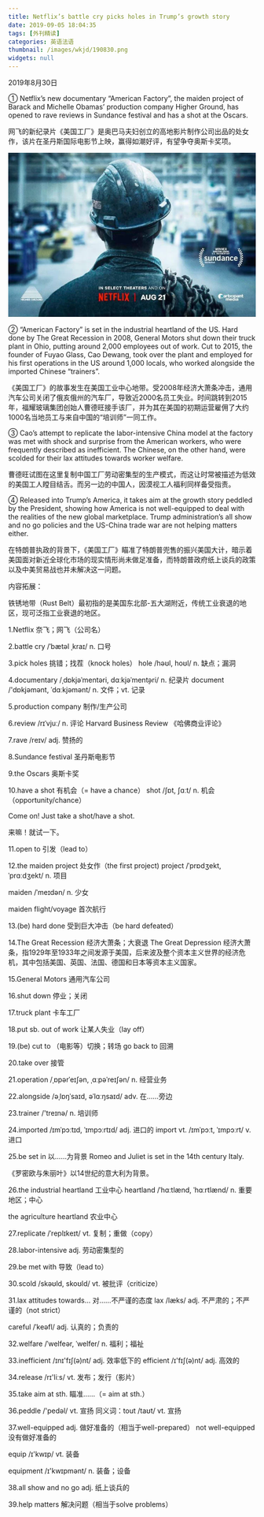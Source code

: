 ```yaml
---
title: Netflix’s battle cry picks holes in Trump’s growth story
date: 2019-09-05 18:04:35
tags: [外刊精读]
categories: 英语法语
thumbnail: /images/wkjd/190830.png
widgets: null
---
```


<div class="notification is-success is-size-6">
2019年8月30日
</div>

① Netflix’s new documentary “American Factory”, the maiden project of Barack and Michelle Obamas’ production company Higher Ground, has opened to rave reviews in Sundance festival and has a shot at the Oscars.

网飞的新纪录片《美国工厂》是奥巴马夫妇创立的高地影片制作公司出品的处女作，该片在圣丹斯国际电影节上映，赢得如潮好评，有望争夺奥斯卡奖项。

![](/images/wkjd/190830.png)

② “American Factory” is set in the industrial heartland of the US. Hard done by The Great Recession in 2008, General Motors shut down their truck plant in Ohio, putting around 2,000 employees out of work. Cut to 2015, the founder of Fuyao Glass, Cao Dewang, took over the plant and employed for his first operations in the US around 1,000 locals, who worked alongside the imported Chinese “trainers”.

《美国工厂》的故事发生在美国工业中心地带。受2008年经济大萧条冲击，通用汽车公司关闭了俄亥俄州的汽车厂，导致近2000名员工失业。时间跳转到2015年，福耀玻璃集团创始人曹德旺接手该厂，并为其在美国的初期运营雇佣了大约1000名当地员工与来自中国的“培训师”一同工作。

 <!--more-->

③ Cao’s attempt to replicate the labor-intensive China model at the factory was met with shock and surprise from the American workers, who were frequently described as inefficient. The Chinese, on the other hand, were scolded for their lax attitudes towards worker welfare.

曹德旺试图在这里复制中国工厂劳动密集型的生产模式，而这让时常被描述为低效的美国工人瞠目结舌。而另一边的中国人，因漠视工人福利同样备受指责。

④ Released into Trump’s America, it takes aim at the growth story peddled by the President, showing how America is not well-equipped to deal with the realities of the new global marketplace. Trump administration’s all show and no go policies and the US-China trade war are not helping matters either.

在特朗普执政的背景下，《美国工厂》瞄准了特朗普兜售的振兴美国大计，暗示着美国面对新近全球化市场的现实情形尚未做足准备，而特朗普政府纸上谈兵的政策以及中美贸易战也并未解决这一问题。

内容拓展：

铁锈地带（Rust Belt）最初指的是美国东北部-五大湖附近，传统工业衰退的地区，现可泛指工业衰退的地区。



 1.Netflix   奈飞；网飞（公司名）

 2.battle cry  /ˈbætəl ˌkraɪ/  n. 口号

 3.pick holes   挑错；找茬（knock holes） hole /həʊl, hoʊl/ n. 缺点；漏洞

 4.documentary  /ˌdɒkjəˈmentəri, dɑːkjəˈment̬əri/  n. 纪录片 document /'dɒkjəmənt, ˈdɑːkjəmənt/ n. 文件；vt. 记录

 

 5.production company   制作/生产公司

 6.review  /rɪˈvjuː/  n. 评论 Harvard Business Review 《哈佛商业评论》

 7.rave  /reɪv/  adj. 赞扬的

 8.Sundance festival   圣丹斯电影节

 9.the Oscars   奥斯卡奖

 10.have a shot   有机会（= have a chance） shot /ʃɒt, ʃɑːt/ n. 机会（opportunity/chance）

Come on! Just take a shot/have a shot. 

来嘛！就试一下。

 11.open to  引发（lead to）

 12.the maiden project  处女作（the first project) project /ˈprɒdʒekt, ˈprɑːdʒekt/ n. 项目

maiden /ˈmeɪdən/ n. 少女

maiden flight/voyage 首次航行

 13.(be) hard done   受到巨大冲击（be hard defeated）

 14.The Great Recession   经济大萧条；大衰退 The Great Depression 经济大萧条，指1929年至1933年之间发源于美国，后来波及整个资本主义世界的经济危机，其中包括美国、英国、法国、德国和日本等资本主义国家。

 15.General Motors   通用汽车公司

 16.shut down   停业；关闭

 17.truck plant   卡车工厂

 18.put sb. out of work   让某人失业（lay off）

 19.(be) cut to   （电影等）切换；转场 go back to 回溯

 20.take over   接管

 21.operation  /ˌɒpərˈeɪʃən, ˌɑːpəˈreɪʃən/ n. 经营业务

 22.alongside  /əˌlɒŋˈsaɪd, əˈlɑːŋsaɪd/  adv. 在……旁边

 23.trainer  /'treɪnə/  n. 培训师

 24.imported  /ɪmˈpɔːtɪd, ˈɪmpɔːrtɪd/  adj. 进口的 import vt. /ɪmˈpɔːt, ˈɪmpɔːrt/ v. 进口

 25.be set in  以……为背景 Romeo and Juliet is set in the 14th century Italy.

《罗密欧与朱丽叶》以14世纪的意大利为背景。

 26.the industrial heartland   工业中心 heartland /ˈhɑːtlænd, ˈhɑːrtlænd/ n. 重要地区；中心

the agriculture heartland 农业中心 

 27.replicate  /ˈreplɪkeɪt/  vt. 复制；重做（copy）

 28.labor-intensive   adj. 劳动密集型的

 29.be met with   导致（lead to）

 30.scold /skəʊld, skoʊld/  vt. 被批评（criticize）

 31.lax attitudes towards...  对……不严谨的态度 lax /læks/ adj. 不严肃的；不严谨的（not strict） 

careful /ˈkeəfl/ adj. 认真的；负责的

 32.welfare  /ˈwelfeər, ˈwelfer/  n. 福利；福祉

 33.inefficient  /ɪnɪ'fɪʃ(ə)nt/  adj. 效率低下的 efficient /ɪ'fɪʃ(ə)nt/ adj. 高效的

 34.release  /rɪ'liːs/  vt. 发布；发行（影片）

 35.take aim at sth.   瞄准……（= aim at sth.）

 36.peddle  /'pedəl/  vt. 宣扬 同义词：tout /taʊt/ vt. 宣扬

 

 37.well-equipped   adj. 做好准备的（相当于well-prepared） not well-equipped 没有做好准备的

equip /ɪ'kwɪp/ vt. 装备

equipment /ɪ'kwɪpmənt/ n. 装备；设备

 38.all show and no go   adj. 纸上谈兵的

 39.help matters   解决问题（相当于solve problems）

